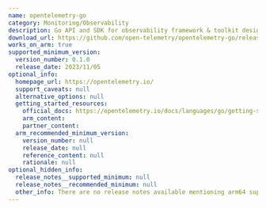 ```yaml
---
name: opentelemetry-go
category: Monitoring/Observability
description: Go API and SDK for observability framework & toolkit designed to create, manage telemetry data such as traces, metrics, and log.
download_url: https://github.com/open-telemetry/opentelemetry-go/releases
works_on_arm: true
supported_minimum_version:
  version_number: 0.1.0
  release_date: 2023/11/05
optional_info:
  homepage_url: https://opentelemetry.io/
  support_caveats: null
  alternative_options: null
  getting_started_resources:
    official_docs: https://opentelemetry.io/docs/languages/go/getting-started/
    arm_content:
    partner_content:
  arm_recommended_minimum_version:
    version_number: null
    release_date: null
    reference_content: null
    rationale: null
optional_hidden_info:
  release_notes__supported_minimum: null
  release_notes__recommended_minimum: null
  other_info: There are no release notes available mentioning arm64 support. However, v0.1.0 is the minimum version that is working on arm64 successfully.
---
```


